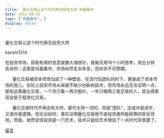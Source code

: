 ```yaml
---
title:  量化交易让这个时代再无投资大师-肖磊看市
date: 2013-08-25
tags: ["肖磊看市", ]
display: false
---
```



## 



量化交易让这个时代再无投资大师




kanshi1314




在投资市场，获取有用的信息就像大海捞针，我每天用18个小时思考，用五分钟告诉你；这里是肖磊看市，市场纵然复杂多变，但并非不可预期。


&nbsp;&nbsp;&nbsp;&nbsp;&nbsp; 量化交易被资本市场当成了一种壁垒，在流行玩团队的时下，更是成了资本市场的宠儿。实际上投资市场从来就不缺少创新和技术，但市场永远无法证明一点，那些远离量化交易，一个月只看一两次股价，一年只做两三笔交易的人，其业绩表现会低于程序化交易。

&nbsp;&nbsp;&nbsp;&nbsp;&nbsp; 量化交易时代不再会有大师，替代大师一词的，将是“团队”，这或许是进步、又或许是遗憾。但无论如何，事实证明量化交易绝不是投资者所能依靠的安全领地。而我，依然坚信投资是一门艺术，技术只是给艺术增加了一点时代背景罢了。









[留言](javascript:;)